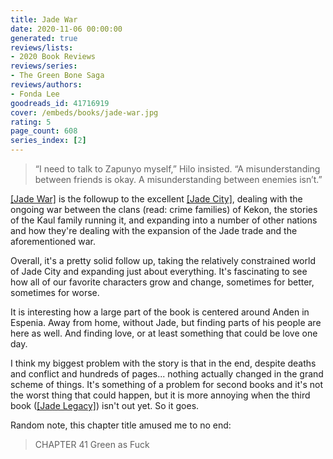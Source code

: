 ```yaml
---
title: Jade War
date: 2020-11-06 00:00:00
generated: true
reviews/lists:
- 2020 Book Reviews
reviews/series:
- The Green Bone Saga
reviews/authors:
- Fonda Lee
goodreads_id: 41716919
cover: /embeds/books/jade-war.jpg
rating: 5
page_count: 608
series_index: [2]
---
```

> “I need to talk to Zapunyo myself,” Hilo insisted. “A misunderstanding
> between friends is okay. A misunderstanding between enemies isn’t.”

[[Jade War]]() is the followup to the excellent [[Jade City]](), dealing with the ongoing war between the clans (read: crime families) of Kekon, the stories of the Kaul family running it, and expanding into a number of other nations and how they're dealing with the expansion of the Jade trade and the aforementioned war.  

<!--more-->

Overall, it's a pretty solid follow up, taking the relatively constrained world of Jade City and expanding just about everything. It's fascinating to see how all of our favorite characters grow and change, sometimes for better, sometimes for worse.  

It is interesting how a large part of the book is centered around Anden in Espenia. Away from home, without Jade, but finding parts of his people are here as well. And finding love, or at least something that could be love one day.  

I think my biggest problem with the story is that in the end, despite deaths and conflict and hundreds of pages... nothing actually changed in the grand scheme of things. It's something of a problem for second books and it's not the worst thing that could happen, but it is more annoying when the third book ([[Jade Legacy]]()) isn't out yet. So it goes.  

Random note, this chapter title amused me to no end:  

> CHAPTER 41 Green as Fuck